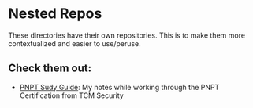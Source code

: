 # Nested Repos

These directories have their own repositories. This is to make them more contextualized and easier to use/peruse.

## Check them out:

- [PNPT Sudy Guide](https://github.com/TrshPuppy/PNPT-study-guide): My notes while working through the PNPT Certification from TCM Security
